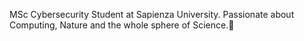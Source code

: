 MSc Cybersecurity Student at Sapienza University. Passionate about Computing, Nature and the whole sphere of Science.🔭
